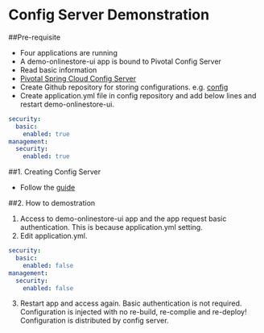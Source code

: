# Config Server Demonstration

##Pre-requisite
 * Four applications are running
 * A demo-onlinestore-ui app is bound to Pivotal Config Server
 * Read basic information
  * [Pivotal Spring Cloud Config Server](http://docs.pivotal.io/spring-cloud-services/config-server/)
 * Create Github repository for storing configurations. e.g. [config](https://github.com/tkaburagi1214/config)
 * Create application.yml file in config repository and add below lines and restart demo-onlinestore-ui.
```yml
security:
  basic:
    enabled: true
management:
  security:
    enabled: true
```
 
##1. Creating Config Server
 * Follow the [guide](http://docs.pivotal.io/spring-cloud-services/config-server/creating-an-instance.html)

##2. How to demostration
1. Access to demo-onlinestore-ui app and the app request basic authentication. This is because application.yml setting.
2. Edit application.yml.
```yml
security:
  basic:
    enabled: false
management:
  security:
    enabled: false
```
3. Restart app and access again. Basic authentication is not required. Configuration is injected with no re-build, re-complie and re-deploy! Configuration is distributed by config server.
